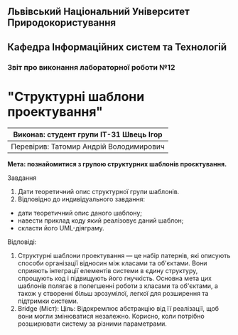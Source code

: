 ## Львівський Національний Університет Природокористування
## Кафедра Інформаційних систем та Технологій



### Звіт про виконання лабораторної роботи №12
# "Структурні шаблони проектування"



| Виконав: студент групи ІТ-31 Швець Ігор      |
|----------------------------------------------|
| Перевірив: Татомир Андрій Володимирович      |




**Мета: познайомитися з групою структурних шаблонів проєктування.**


Завдання

1. Дати теоретичний опис структурної групи шаблонів.
2. Відповідно до индивідуального завдання:
- дати теоретичний опис даного шаблону;
- навести приклад коду який реалізовує даний шаблон;
- скласти його UML-діяграму.

Відповіді:
1) Структурні шаблони проектування — це набір патернів, які описують способи організації відносин між класами та об'єктами. Вони сприяють інтеграції елементів системи в єдину структуру, спрощують код і підвищують його гнучкість. Основна мета цих шаблонів полягає в полегшенні роботи з класами та об'єктами, а також у створенні більш зрозумілої, легкої для розширення та підтримки системи.
2) Bridge (Міст):
Ціль: Відокремлює абстракцію від її реалізації, щоб вони могли змінюватися незалежно. Корисно, коли потрібно розширювати систему за різними параметрами.

